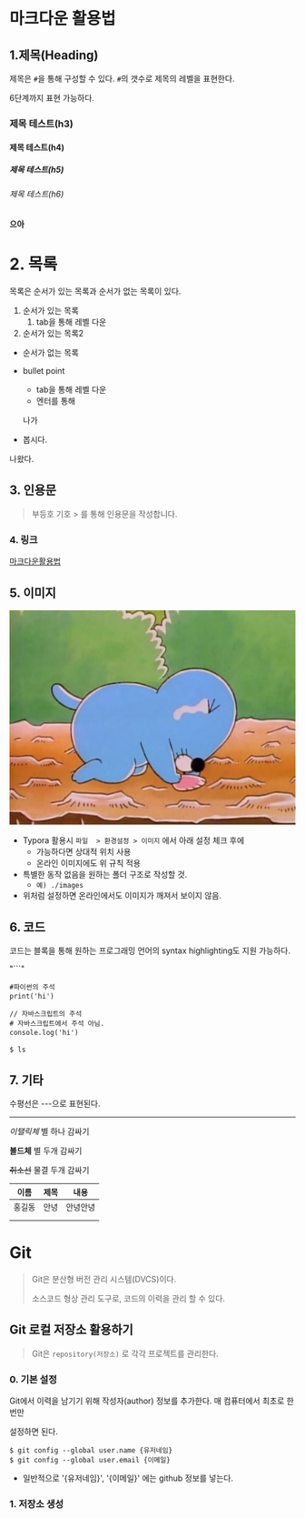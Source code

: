 

# 마크다운 활용법

## 1.제목(Heading)

제목은 `#`을 통해 구성할 수 있다. `#`의 갯수로 제목의 레벨을 표현한다.

6단계까지 표현 가능하다.

### 제목 테스트(h3)

#### 제목 테스트(h4)

##### 제목 테스트(h5)

###### 제목 테스트(h6)

#### 으아

# 2. 목록

목록은 순서가 있는 목록과 순서가 없는 목록이 있다.

1. 순서가 있는 목록
   1. tab을 통해 레벨 다운
2. 순서가 있는 목록2

* 순서가 없는 목록

* bullet point

  * tab을 통해 레벨 다운
  * 엔터를 통해

  나가

* 봅시다.

나왔다.

## 3. 인용문

> 부등호 기호 > 를 통해 인용문을 작성합니다.



### 4. 링크

[마크다운활용법](https://gist.github.com/ihoneymon/652be052a0727ad59601)

## 5. 이미지

![naver_com_20150908_153438](images/naver_com_20150908_153438.jpg)

* Typora 활용시 `파일  > 환경설정 > 이미지` 에서  아래 설정 체크 후에
  * 가능하다면 상대적 위치 사용
  * 온라인 이미지에도 위 규칙 적용
* 특별한 동작 없음을 원하는 폴더 구조로 작성할 것.
  * `예) ./images`
* 위처럼 설정하면 온라인에서도 이미지가 깨져서 보이지 않음.



## 6. 코드

코드는 블록을 통해 원하는 프로그래밍 언어의 syntax highlighting도 지원 가능하다.

"```"

```
#파이썬의 주석
print('hi')
```

```
// 자바스크립트의 주석
# 자바스크립트에서 주석 아님.
console.log('hi')
```

```
$ ls
```

## 7. 기타

수평선은 ---으로 표현된다.

---

*이탤릭체*  별 하나 감싸기

**볼드체** 별 두개 감싸기

~~취소선~~ 물결 두개 감싸기



| 이름   | 제목 | 내용     |
| ------ | ---- | -------- |
| 홍길동 | 안녕 | 안녕안녕 |
|        |      |          |
|        |      |          |



# Git

> Git은 분산형 버전 관리 시스템(DVCS)이다.
>
> 소스코드 형상 관리 도구로, 코드의 이력을 관리 할 수 있다.

## Git 로컬 저장소 활용하기

> Git은 `repository(저장소)` 로 각각 프로젝트를 관리한다.

### 0. 기본 설정

Git에서 이력을 남기기 위해 작성자(author) 정보를 추가한다. 매 컴퓨터에서 최초로 한번만

설정하면 된다.

```
$ git config --global user.name {유저네임}
$ git config --global user.email {이메일}
```

* 일반적으로 '{유저네임}', '{이메일}' 에는 github 정보를 넣는다.

### 1. 저장소 생성

